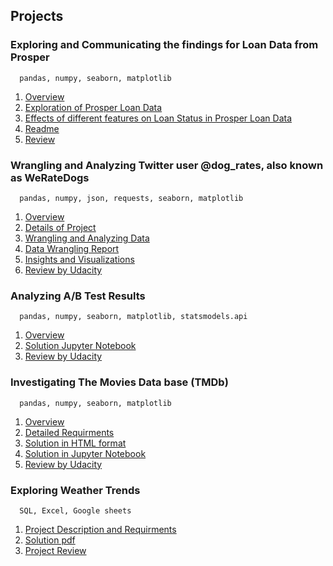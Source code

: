 ## Projects



### Exploring and Communicating the findings for Loan Data from Prosper
      pandas, numpy, seaborn, matplotlib
      
  1. [Overview](https://github.com/ShaziaZahid/part5_DAND/blob/master/overview.pdf)
  2. [Exploration of Prosper Loan Data](https://github.com/ShaziaZahid/part5_DAND/blob/master/exploration.ipynb)
  3. [Effects of different features on Loan Status in Prosper Loan Data](https://github.com/ShaziaZahid/part5_DAND/blob/master/explanation.ipynb)
  4. [Readme](https://github.com/ShaziaZahid/part5_DAND/blob/master/readme.md)
  5. [Review](https://github.com/ShaziaZahid/part5_DAND/blob/master/review.pdf)

### Wrangling and Analyzing Twitter user @dog_rates, also known as WeRateDogs
      pandas, numpy, json, requests, seaborn, matplotlib
      
  1. [Overview](https://github.com/ShaziaZahid/part4_DAND/blob/master/overview.pdf)
  2. [Details of Project](https://github.com/ShaziaZahid/part4_DAND/blob/master/detail.pdf)
  3. [Wrangling and Analyzing Data](https://github.com/ShaziaZahid/part4_DAND/blob/master/wrangle_act.ipynb)
  4. [Data Wrangling Report](https://github.com/ShaziaZahid/part4_DAND/blob/master/wrangle_report.ipynb)
  5. [Insights and Visualizations](https://github.com/ShaziaZahid/part4_DAND/blob/master/act_report.ipynb)
  6. [Review by Udacity](https://github.com/ShaziaZahid/part4_DAND/blob/master/review.pdf)

### Analyzing A/B Test Results
      pandas, numpy, seaborn, matplotlib, statsmodels.api
      
  1. [Overview](https://github.com/ShaziaZahid/part3_DAND/blob/master/overview.pdf)
  2. [Solution Jupyter Notebook](https://github.com/ShaziaZahid/part3_DAND/blob/master/solution.ipynb)
  3. [Review by Udacity](https://github.com/ShaziaZahid/part3_DAND/blob/master/review.pdf)

### Investigating The Movies Data base (TMDb)
      pandas, numpy, seaborn, matplotlib
      
  1. [Overview](https://github.com/ShaziaZahid/part2_DAND/blob/master/overview.pdf)
  2. [Detailed Requirments](https://github.com/ShaziaZahid/part2_DAND/blob/master/detail.pdf)
  3. [Solution in HTML format](https://github.com/ShaziaZahid/part2_DAND/blob/master/re-submit.html)
  4. [Solution in Jupyter Notebook](https://github.com/ShaziaZahid/part2_DAND/blob/master/re-submit.ipynb)
  5. [Review by Udacity](https://github.com/ShaziaZahid/part2_DAND/blob/master/review.pdf)



### Exploring Weather Trends
      SQL, Excel, Google sheets
      
  1. [Project Description and Requirments](https://github.com/ShaziaZahid/part1_DAND/blob/master/Explore%20Weather%20Trends%20-%20Udacity.pdf)
  2. [Solution pdf](https://github.com/ShaziaZahid/part1_DAND/blob/master/Project-1.pdf)
  3. [Project Review](https://github.com/ShaziaZahid/part1_DAND/blob/master/Udacity%20Reviews.pdf)
